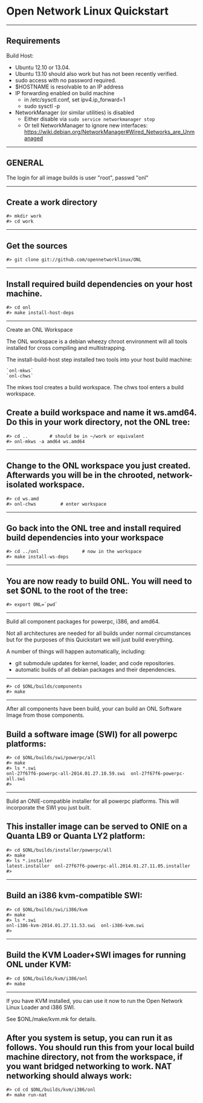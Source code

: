 Open Network Linux Quickstart
=============================

------------------------------------------------------------
Requirements
------------------------------------------------------------
Build Host:
- Ubuntu 12.10 or 13.04.
- Ubuntu 13.10 should also work but has not
  been recently verified.
- sudo access with no password required.
- $HOSTNAME is resolvable to an IP address
- IP forwarding enabled on build machine
	* in /etc/sysctl.conf, set ipv4.ip_forward=1
	* sudo sysctl -p
- NetworkManager (or similar utilities) is disabled
    * Either disable via `sudo service networkmanager stop`
    * Or tell NetworkManager to ignore new interfaces:
        https://wiki.debian.org/NetworkManager#Wired_Networks_are_Unmanaged

------------------------------------------------------------
GENERAL
------------------------------------------------------------
The login for all image builds is user "root", passwd "onl"


------------------------------------------------------------
Create a work directory
------------------------------------------------------------
    #> mkdir work
    #> cd work

------------------------------------------------------------
Get the sources
------------------------------------------------------------
    #> git clone git://github.com/opennetworklinux/ONL


------------------------------------------------------------
Install required build dependencies on your host machine.
------------------------------------------------------------
    #> cd onl
    #> make install-host-deps


------------------------------------------------------------
Create an ONL Workspace

The ONL workspace is a debian wheezy chroot environment
will all tools installed for cross compiling and
multistrapping.

The install-build-host step installed two tools into your
host build machine:

    `onl-mkws`
    `onl-chws`

The mkws tool creates a build workspace.
The chws tool enters a build workspace.

Create a build workspace and name it ws.amd64.
Do this in your work directory, not the ONL tree:
------------------------------------------------------------
    #> cd ..		# should be in ~/work or equivalent
    #> onl-mkws -a amd64 ws.amd64




------------------------------------------------------------
Change to the ONL workspace you just created.
Afterwards you will be in the chrooted, network-isolated
workspace.
------------------------------------------------------------
    #> cd ws.amd
    #> onl-chws         # enter workspace


------------------------------------------------------------
Go back into the ONL tree and install required build
dependencies into your workspace
------------------------------------------------------------
    #> cd ../onl                # now in the workspace
    #> make install-ws-deps


------------------------------------------------------------
You are now ready to build ONL.
You will need to set $ONL to the root of the tree:
------------------------------------------------------------
    #> export ONL=`pwd`

------------------------------------------------------------
Build all component packages for powerpc, i386, and amd64.

Not all architectures are needed for all builds under
normal circumstances but for the purposes of this Quickstart
we will just build everything.

A number of things will happen automatically, including:
- git submodule updates for kernel, loader, and code repositories.
- automatic builds of all debian packages and their dependencies.

------------------------------------------------------------
    #> cd $ONL/builds/components
    #> make


------------------------------------------------------------
After all components have been build, your can build an ONL
Software Image from those components.

Build a software image (SWI) for all powerpc platforms:
------------------------------------------------------------
    #> cd $ONL/builds/swi/powerpc/all
    #> make
    #> ls *.swi
    onl-27f67f6-powerpc-all-2014.01.27.10.59.swi  onl-27f67f6-powerpc-all.swi
    #>

------------------------------------------------------------
Build an ONIE-compatible installer for all powerpc platforms.
This will incorporate the SWI you just built.

This installer image can be served to ONIE on a Quanta LB9
or Quanta LY2 platform:
------------------------------------------------------------
    #> cd $ONL/builds/installer/powerpc/all
    #> make
    #> ls *.installer
    latest.installer  onl-27f67f6-powerpc-all.2014.01.27.11.05.installer
    #>



------------------------------------------------------------
Build an i386 kvm-compatible SWI:
------------------------------------------------------------
    #> cd $ONL/builds/swi/i386/kvm
    #> make
    #> ls *.swi
    onl-i386-kvm-2014.01.27.11.53.swi  onl-i386-kvm.swi
    #>



------------------------------------------------------------
Build the KVM Loader+SWI images for running ONL under KVM:
------------------------------------------------------------
    #> cd $ONL/builds/kvm/i386/onl
    #> make


------------------------------------------------------------
If you have KVM installed, you can use it now to run
the Open Network Linux Loader and i386 SWI.

See $ONL/make/kvm.mk for details.

After you system is setup, you can run it as follows.
You should run this from your local build machine directory,
not from the workspace, if you want bridged networking to work.
NAT networking should always work:
------------------------------------------------------------
    #> cd cd $ONL/builds/kvm/i386/onl
    #> make run-nat
